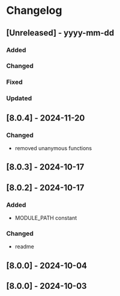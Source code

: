 # Changelog
## [Unreleased] - yyyy-mm-dd

### Added

### Changed

### Fixed

### Updated

## [8.0.4] - 2024-11-20


### Changed
- removed unanymous functions

## [8.0.3] - 2024-10-17


## [8.0.2] - 2024-10-17


### Added
- MODULE_PATH constant

### Changed
- readme

## [8.0.0] - 2024-10-04


## [8.0.0] - 2024-10-03
